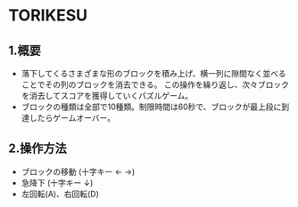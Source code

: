 # TORIKESU

## 1.概要
* 落下してくるさまざまな形のブロックを積み上げ、横一列に隙間なく並べることでその列のブロックを消去できる。
この操作を繰り返し、次々ブロックを消去してスコアを獲得していくパズルゲーム。
* ブロックの種類は全部で10種類。制限時間は60秒で、ブロックが最上段に到達したらゲームオーバー。

## 2.操作方法
* ブロックの移動 (十字キー ← →)
* 急降下 (十字キー ↓)
* 左回転(A)、右回転(D) 


